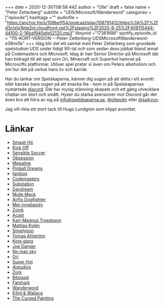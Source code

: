 +++ 
date = 2020-12-30T06:58:44Z
author = "Olle"
draft = false
name = "Peter Zetterberg"
subtitle = "UDS/Microsoft/Wanderword"
categories = ["episode"]
hashtags =""
audiofile = "https://anchor.fm/s/109be1f54/podcast/play/108791412/https%3A%2F%2Fd3ctxlq1ktw2nl.cloudfront.net%2Fstaging%2F2025-8-25%2F408115444-44100-2-16baf940afe52120.mp3"
libsynid ="17361698"
spotify_episode_id = "115-KORT-VERSION---Peter-Zetterberg-UDSMicrosoftWanderword-e38mi5k"
+++ 
Idag blir det ett samtal med Peter Zetterberg som grundade spelstudion UDS under tidigt 90-tal och som sedan dess jobbat bland annat på Codemasters och Microsoft. Idag är han Senior Director på Microsoft där han bidragit till att spel som Ori, Minecraft och Superhot hamnat på Microsofts platformar. Utöver spel pratar vi även om Peters alkoholism och om hur det på verkat hans liv och karriär.

Har du tankar om Spelskaparna, känner dig sugen på att delta i ett avsnitt eller kanske bara sugen på att snacka lite - kom in på Spelskaparnas nystartade [discord](https://discord.gg/hBHEXss). Där har mysig stämning skapats och ett gäng utvecklare chattar om stort och smått. Hyser du starka aversioner mot Discord går det även bra att höra av sig på info@spelskaparna.se, [@ollandin](https://twitter.com/ollelandin) eller [@saikyun](https://twitter.com/Saikyun).

Jag vill rikta ett stort tack till Hugo Lundgren som klippt avsnittet.

# Länkar 
* [Smash Hit](https://www.youtube.com/watch?v=AWxUXZ-hjmk&ab_channel=petsasjim1)
* [Kick Off](https://www.youtube.com/watch?v=PZAWkDzZRPg&ab_channel=AtariGreenlog)
* [Sensible Soccer](https://www.youtube.com/watch?v=XMiZm7-F4Pk&ab_channel=AtariGreenlog)
* [Obsession](https://www.youtube.com/watch?v=MucIEfkaq1g&ab_channel=Wasabim)
* [Megaline](https://www.youtube.com/watch?v=lV1b9xfxGrY&ab_channel=petsasjim1)
* [Pinball Dreams](https://www.youtube.com/watch?v=6UNGMiPETXo&ab_channel=WorldofLongplays)
* [Ignition](https://www.youtube.com/watch?v=lIWVduiV11A&ab_channel=andem038)
* [Codemasters](https://www.codemasters.com/)
* [Substation](https://www.youtube.com/watch?v=la4sj8P1RlQ&ab_channel=Wasabim)
* [Daydream](https://en.wikipedia.org/wiki/Daydream_Software)
* [Mulle Meck](https://www.youtube.com/watch?v=zg6s5CinN4s&ab_channel=GameGamer)
* [Airfix Dogfighter](https://www.youtube.com/watch?v=vuBLQVUCmEY&ab_channel=Highretrogamelord)
* [Mer innebandy](https://mikkotahtinen.artstation.com/projects/GqvQ)
* [Zoink](http://www.zoinkgames.com/)
* [Acast](https://www.acast.com/en)
* [Karl-Magnus Troedsson](http://spelskaparna.com/episode/39/)
* [Mattias Kylén](http://spelskaparna.com/episode/52/)
* [Simplygon](https://www.simplygon.com/)
* [Tomas Ahlström](http://spelskaparna.com/episode/57/)
* [Kore gang](https://www.youtube.com/watch?v=NYoovLxqGwY&ab_channel=IGN)
* [Joe Danger](https://www.youtube.com/watch?v=krbY-qHR7rY&ab_channel=HelloGamesTube)
* [No man sky](https://www.youtube.com/watch?v=nLtmEjqzg7M&ab_channel=PlayStation)
* [Ori](https://www.youtube.com/watch?v=cklw-Yu3moE&t=56s&ab_channel=Xbox)
* [Super Hot](https://www.youtube.com/watch?v=vrS86l_CtAY&ab_channel=GameSpot)
* [4jstudios](https://www.4jstudios.com/)
* [Zork](https://en.wikipedia.org/wiki/Zork)
* [Bitsquid](https://en.wikipedia.org/wiki/Bitsquid)
* [Fatshark](https://www.fatshark.se/)
* [Wanderword](https://wanderword.net/)
* [63rd & Wallace](https://wanderword.net/portfolio/63rd-wallace/)
* [The Cursed Painting](https://wanderword.net/portfolio/the-cursed-painting/)
